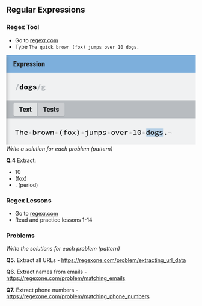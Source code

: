 ## Regular Expressions

<object data="_static/regex.pdf" width="950" height="650" type='application/pdf'/></object>

### Regex Tool
- Go to [regexr.com](https://regexr.com/)
- Type `The quick brown (fox) jumps over 10 dogs.`

![](_static/regexr.png)
*Write a solution for each problem (pattern)*

**Q.4** Extract:
- 10
- (fox)
- . (period)

### Regex Lessons
- Go to [regexr.com](https://regexone.com/lesson/introduction_abcs)
- Read and practice lessons 1-14

### Problems
*Write the solutions for each problem (pattern)*

**Q5.** Extract all URLs - https://regexone.com/problem/extracting_url_data

**Q6.** Extract names from emails - https://regexone.com/problem/matching_emails

**Q7.** Extract phone numbers - https://regexone.com/problem/matching_phone_numbers


